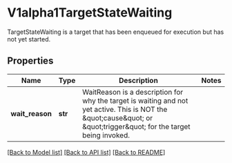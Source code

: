 # V1alpha1TargetStateWaiting

TargetStateWaiting is a target that has been enqueued for execution but has not yet started.
## Properties
Name | Type | Description | Notes
------------ | ------------- | ------------- | -------------
**wait_reason** | **str** | WaitReason is a description for why the target is waiting and not yet active.  This is NOT the \&quot;cause\&quot; or \&quot;trigger\&quot; for the target being invoked. | 

[[Back to Model list]](../README.md#documentation-for-models) [[Back to API list]](../README.md#documentation-for-api-endpoints) [[Back to README]](../README.md)


